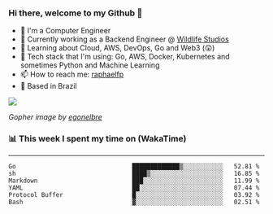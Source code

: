 ### Hi there, welcome to my Github 👋

- 📖 I'm a Computer Engineer
- 🔭 Currently working as a Backend Engineer @ [Wildlife Studios](https://wildlifestudios.com/)
- 🌱 Learning about Cloud, AWS, DevOps, Go and Web3 (😲)
- 🚀 Tech stack that I'm using: Go, AWS, Docker, Kubernetes and sometimes Python and Machine Learning
- 📫 How to reach me: [raphaelfp](https://linkedin.com/in/raphaelfp)
- 🏡 Based in Brazil

![](https://github.com/raphaelfp/gophers/blob/master/.thumb/animation/morning-coffee-3x.gif)

*Gopher image by [egonelbre](https://github.com/egonelbre/)*

### 📊 This week I spent my time on (WakaTime)

---

<!--START_SECTION:waka-->

```text
Go                                █████████████▒░░░░░░░░░░░   52.81 %
sh                                ████▒░░░░░░░░░░░░░░░░░░░░   16.85 %
Markdown                          ███░░░░░░░░░░░░░░░░░░░░░░   11.99 %
YAML                              ██░░░░░░░░░░░░░░░░░░░░░░░   07.44 %
Protocol Buffer                   █░░░░░░░░░░░░░░░░░░░░░░░░   03.92 %
Bash                              ▓░░░░░░░░░░░░░░░░░░░░░░░░   02.51 %
```

<!--END_SECTION:waka-->
